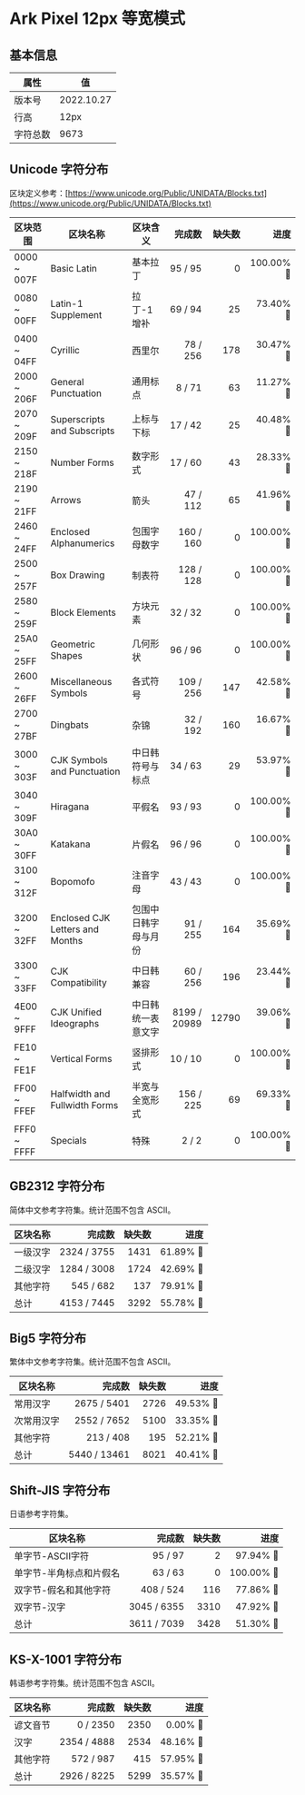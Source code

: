 # Ark Pixel 12px 等宽模式

## 基本信息

| 属性 | 值 |
|---|---|
| 版本号 | 2022.10.27 |
| 行高 | 12px |
| 字符总数 | 9673 |

## Unicode 字符分布

区块定义参考：[https://www.unicode.org/Public/UNIDATA/Blocks.txt](https://www.unicode.org/Public/UNIDATA/Blocks.txt)

| 区块范围 | 区块名称 | 区块含义 | 完成数 | 缺失数 | 进度 |
|---|---|---|---:|---:|---:|
| 0000 ~ 007F | Basic Latin | 基本拉丁 | 95 / 95 | 0 | 100.00% 🚩 |
| 0080 ~ 00FF | Latin-1 Supplement | 拉丁-1 增补 | 69 / 94 | 25 | 73.40% 🚧 |
| 0400 ~ 04FF | Cyrillic | 西里尔 | 78 / 256 | 178 | 30.47% 🚧 |
| 2000 ~ 206F | General Punctuation | 通用标点 | 8 / 71 | 63 | 11.27% 🚧 |
| 2070 ~ 209F | Superscripts and Subscripts | 上标与下标 | 17 / 42 | 25 | 40.48% 🚧 |
| 2150 ~ 218F | Number Forms | 数字形式 | 17 / 60 | 43 | 28.33% 🚧 |
| 2190 ~ 21FF | Arrows | 箭头 | 47 / 112 | 65 | 41.96% 🚧 |
| 2460 ~ 24FF | Enclosed Alphanumerics | 包围字母数字 | 160 / 160 | 0 | 100.00% 🚩 |
| 2500 ~ 257F | Box Drawing | 制表符 | 128 / 128 | 0 | 100.00% 🚩 |
| 2580 ~ 259F | Block Elements | 方块元素 | 32 / 32 | 0 | 100.00% 🚩 |
| 25A0 ~ 25FF | Geometric Shapes | 几何形状 | 96 / 96 | 0 | 100.00% 🚩 |
| 2600 ~ 26FF | Miscellaneous Symbols | 各式符号 | 109 / 256 | 147 | 42.58% 🚧 |
| 2700 ~ 27BF | Dingbats | 杂锦 | 32 / 192 | 160 | 16.67% 🚧 |
| 3000 ~ 303F | CJK Symbols and Punctuation | 中日韩符号与标点 | 34 / 63 | 29 | 53.97% 🚧 |
| 3040 ~ 309F | Hiragana | 平假名 | 93 / 93 | 0 | 100.00% 🚩 |
| 30A0 ~ 30FF | Katakana | 片假名 | 96 / 96 | 0 | 100.00% 🚩 |
| 3100 ~ 312F | Bopomofo | 注音字母 | 43 / 43 | 0 | 100.00% 🚩 |
| 3200 ~ 32FF | Enclosed CJK Letters and Months | 包围中日韩字母与月份 | 91 / 255 | 164 | 35.69% 🚧 |
| 3300 ~ 33FF | CJK Compatibility | 中日韩兼容 | 60 / 256 | 196 | 23.44% 🚧 |
| 4E00 ~ 9FFF | CJK Unified Ideographs | 中日韩统一表意文字 | 8199 / 20989 | 12790 | 39.06% 🚧 |
| FE10 ~ FE1F | Vertical Forms | 竖排形式 | 10 / 10 | 0 | 100.00% 🚩 |
| FF00 ~ FFEF | Halfwidth and Fullwidth Forms | 半宽与全宽形式 | 156 / 225 | 69 | 69.33% 🚧 |
| FFF0 ~ FFFF | Specials | 特殊 | 2 / 2 | 0 | 100.00% 🚩 |

## GB2312 字符分布

简体中文参考字符集。统计范围不包含 ASCII。

| 区块名称 | 完成数 | 缺失数 | 进度 |
|---|---:|---:|---:|
| 一级汉字 | 2324 / 3755 | 1431 | 61.89% 🚧 |
| 二级汉字 | 1284 / 3008 | 1724 | 42.69% 🚧 |
| 其他字符 | 545 / 682 | 137 | 79.91% 🚧 |
| 总计 | 4153 / 7445 | 3292 | 55.78% 🚧 |

## Big5 字符分布

繁体中文参考字符集。统计范围不包含 ASCII。

| 区块名称 | 完成数 | 缺失数 | 进度 |
|---|---:|---:|---:|
| 常用汉字 | 2675 / 5401 | 2726 | 49.53% 🚧 |
| 次常用汉字 | 2552 / 7652 | 5100 | 33.35% 🚧 |
| 其他字符 | 213 / 408 | 195 | 52.21% 🚧 |
| 总计 | 5440 / 13461 | 8021 | 40.41% 🚧 |

## Shift-JIS 字符分布

日语参考字符集。

| 区块名称 | 完成数 | 缺失数 | 进度 |
|---|---:|---:|---:|
| 单字节-ASCII字符 | 95 / 97 | 2 | 97.94% 🚧 |
| 单字节-半角标点和片假名 | 63 / 63 | 0 | 100.00% 🚩 |
| 双字节-假名和其他字符 | 408 / 524 | 116 | 77.86% 🚧 |
| 双字节-汉字 | 3045 / 6355 | 3310 | 47.92% 🚧 |
| 总计 | 3611 / 7039 | 3428 | 51.30% 🚧 |

## KS-X-1001 字符分布

韩语参考字符集。统计范围不包含 ASCII。

| 区块名称 | 完成数 | 缺失数 | 进度 |
|---|---:|---:|---:|
| 谚文音节 | 0 / 2350 | 2350 | 0.00% 🚧 |
| 汉字 | 2354 / 4888 | 2534 | 48.16% 🚧 |
| 其他字符 | 572 / 987 | 415 | 57.95% 🚧 |
| 总计 | 2926 / 8225 | 5299 | 35.57% 🚧 |
